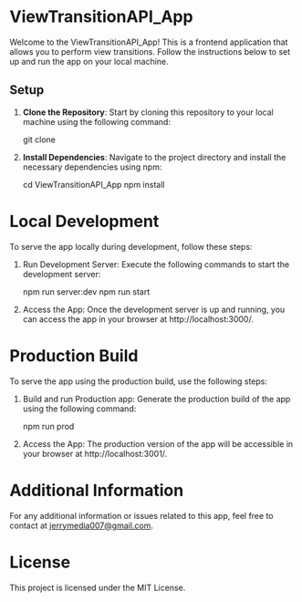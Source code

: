 # ViewTransitionAPI_App

Welcome to the ViewTransitionAPI_App! This is a frontend application that allows you to perform view transitions. Follow the instructions below to set up and run the app on your local machine.

## Setup

1. **Clone the Repository**: Start by cloning this repository to your local machine using the following command:

   git clone <repository-url>

2. **Install Dependencies**: Navigate to the project directory and install the necessary dependencies using npm:
    
    cd ViewTransitionAPI_App
    npm install

# Local Development
To serve the app locally during development, follow these steps:

1. Run Development Server: Execute the following commands to start the development server:

    npm run server:dev
    npm run start

2. Access the App: Once the development server is up and running, you can access the app in your browser at http://localhost:3000/.

# Production Build
To serve the app using the production build, use the following steps:

1. Build and run Production app: Generate the production build of the app using the following command:

    npm run prod

2. Access the App: The production version of the app will be accessible in your browser at http://localhost:3001/.

# Additional Information
For any additional information or issues related to this app, feel free to contact at jerrymedia007@gmail.com.

# License
This project is licensed under the MIT License.
